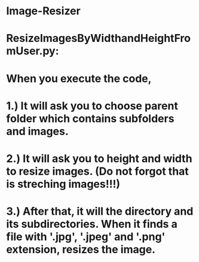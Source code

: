 # Image-Resizer

# ResizeImagesByWidthandHeightFromUser.py:
#   When you execute the code, 
#      1.) It will ask you to choose parent folder which contains subfolders and images.
#      2.) It will ask you to height and width to resize images. (Do not forgot that is streching images!!!)
#      3.) After that, it will the directory and its subdirectories. When it finds a file with '.jpg', '.jpeg' and '.png' extension, resizes the image.
  
  
